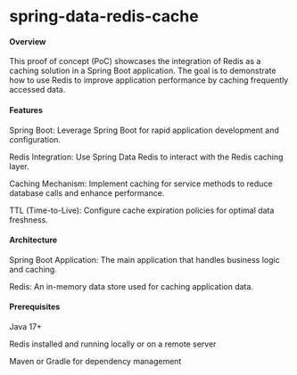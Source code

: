 # spring-data-redis-cache
#### **Overview**

This proof of concept (PoC) showcases the integration of Redis as a caching solution in a Spring Boot application. The goal is to demonstrate how to use Redis to improve application performance by caching frequently accessed data.

#### **Features**

Spring Boot: Leverage Spring Boot for rapid application development and configuration.

Redis Integration: Use Spring Data Redis to interact with the Redis caching layer.

Caching Mechanism: Implement caching for service methods to reduce database calls and enhance performance.

TTL (Time-to-Live): Configure cache expiration policies for optimal data freshness.

#### **Architecture**

Spring Boot Application: The main application that handles business logic and caching.

Redis: An in-memory data store used for caching application data.

#### **Prerequisites**

Java 17+

Redis installed and running locally or on a remote server

Maven or Gradle for dependency management